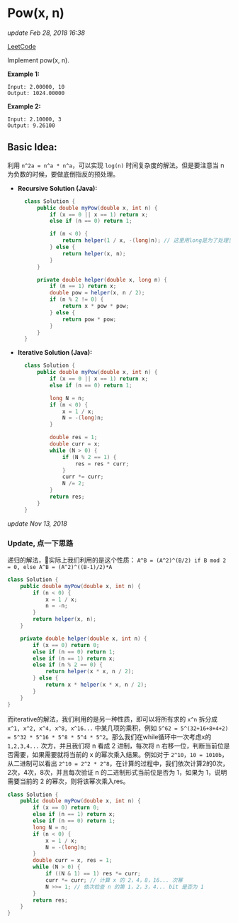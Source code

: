 # Pow\(x, n\)

_update Feb 28, 2018 16:38_

[LeetCode](https://leetcode.com/problems/powx-n/description/)

Implement pow\(x, n\).

**Example 1:**

```text
Input: 2.00000, 10
Output: 1024.00000
```

**Example 2:**

```text
Input: 2.10000, 3
Output: 9.26100
```

## Basic Idea:

利用 `n^2a = n^a * n^a`，可以实现 `log(n)` 时间复杂度的解法。但是要注意当 n 为负数的时候，要做底倒指反的预处理。

* **Recursive Solution \(Java\):**

  ```java
    class Solution {
        public double myPow(double x, int n) {
            if (x == 0 || x == 1) return x;
            else if (n == 0) return 1;

            if (n < 0) {
                return helper(1 / x, -(long)n); // 这里用long是为了处理当n为 -2147483648 的情况，避免overflow
            } else {
                return helper(x, n);
            }
        }

        private double helper(double x, long n) {
            if (n == 1) return x;
            double pow = helper(x, n / 2);
            if (n % 2 != 0) {
                return x * pow * pow;
            } else {
                return pow * pow;   
            }
        }
    }
  ```

* **Iterative Solution \(Java\):**

  ```java
    class Solution {
        public double myPow(double x, int n) {
            if (x == 0 || x == 1) return x;
            else if (n == 0) return 1;

            long N = n;
            if (n < 0) {
                x = 1 / x;
                N = -(long)n;
            }

            double res = 1;
            double curr = x;
            while (N > 0) {
                if (N % 2 == 1) {
                    res = res * curr;
                }
                curr *= curr;
                N /= 2;
            }
            return res;
        }
    }
  ```

_update Nov 13, 2018_

### Update, 点一下思路

递归的解法，实际上我们利用的是这个性质： `A^B = (A^2)^(B/2) if B mod 2 = 0, else A^B = (A^2)^((B-1)/2)*A`

```java
class Solution {
    public double myPow(double x, int n) {
        if (n < 0) {
            x = 1 / x;
            n = -n;
        } 
        return helper(x, n);
    }

    private double helper(double x, int n) {
        if (x == 0) return 0;
        else if (n == 0) return 1;
        else if (n == 1) return x;
        else if (n % 2 == 0) {
            return helper(x * x, n / 2);
        } else {
            return x * helper(x * x, n / 2);
        }
    }
}
```

而iterative的解法，我们利用的是另一种性质，即可以将所有求的 `x^n` 拆分成 `x^1, x^2, x^4, x^8, x^16...` 中某几项的乘积，例如 `5^62 = 5^(32+16+8+4+2) = 5^32 * 5^16 * 5^8 * 5^4 * 5^2`。那么我们在while循环中一次考虑x的`1,2,3,4...` 次方，并且我们将 n 看成 2 进制，每次将 n 右移一位，判断当前位是否需要，如果需要就将当前的 x 的幂次乘入结果。例如对于 `2^10`，`10 = 1010b`，从二进制可以看出 `2^10 = 2^2 * 2^8`，在计算的过程中，我们依次计算2的0次，2次，4次，8次，并且每次验证 n 的二进制形式当前位是否为 1，如果为 1，说明需要当前的 2 的幂次，则将该幂次乘入res。

```java
class Solution {
    public double myPow(double x, int n) {
        if (x == 0) return 0;
        else if (n == 1) return x;
        else if (n == 0) return 1;
        long N = n;
        if (n < 0) {
            x = 1 / x;
            N = -(long)n;
        }
        double curr = x, res = 1;
        while (N > 0) {
            if ((N & 1) == 1) res *= curr;
            curr *= curr; // 计算 x 的 2，4，8，16... 次幂
            N >>= 1; // 依次检查 n 的第 1，2，3，4... bit 是否为 1
        }
        return res;
    }
}
```

